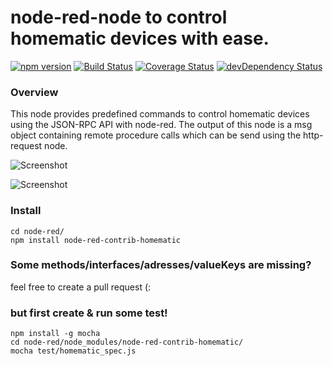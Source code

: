 node-red-node to control homematic devices with ease.
===

[![npm version](https://badge.fury.io/js/node-red-contrib-homematic.svg)](http://badge.fury.io/js/node-red-contrib-homematic) [![Build Status](https://travis-ci.org/firsttris/node-red-contrib-homematic.svg?branch=master)](https://travis-ci.org/firsttris/node-red-contrib-homematic) [![Coverage Status](https://coveralls.io/repos/firsttris/node-red-contrib-homematic/badge.svg?branch=master)](https://coveralls.io/r/firsttris/node-red-contrib-homematic?branch=master) [![devDependency Status](https://david-dm.org/firsttris/node-red-contrib-homematic/dev-status.svg)](https://david-dm.org/firsttris/node-red-contrib-homematic#info=devDependencies)

### Overview
This node provides predefined commands to control homematic devices using the JSON-RPC API with node-red.
The output of this node is a msg object containing remote procedure calls which can be send using the http-request node.

![Screenshot](https://dl.dropboxusercontent.com/u/13344648/dev/homematic2.PNG)

![Screenshot](https://dl.dropboxusercontent.com/u/13344648/dev/homematic1.PNG)

### Install
```chef
cd node-red/
npm install node-red-contrib-homematic
```

### Some methods/interfaces/adresses/valueKeys are missing?
feel free to create a pull request (:

### but first create & run some test!
```chef
npm install -g mocha
cd node-red/node_modules/node-red-contrib-homematic/
mocha test/homematic_spec.js
```
